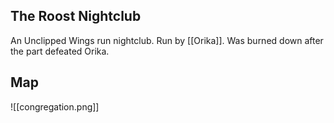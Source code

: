 ## The Roost Nightclub
An Unclipped Wings run nightclub. Run by [[Orika]]. Was burned down after the part defeated Orika.

## Map

![[congregation.png]]
